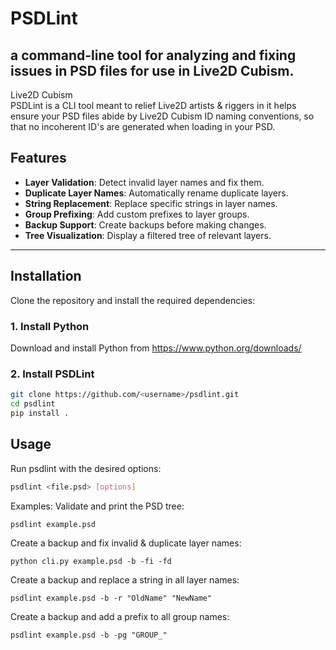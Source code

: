 # PSDLint

a command-line tool for analyzing and fixing issues in PSD files for use in Live2D Cubism.
---

Live2D Cubism  
PSDLint is a CLI tool meant to relief Live2D artists & riggers in  it helps ensure your PSD files abide by Live2D Cubism ID naming conventions, so that no incoherent ID's are generated when loading in your PSD.

## Features
- **Layer Validation**: Detect invalid layer names and fix them.
- **Duplicate Layer Names**: Automatically rename duplicate layers.
- **String Replacement**: Replace specific strings in layer names.
- **Group Prefixing**: Add custom prefixes to layer groups.
- **Backup Support**: Create backups before making changes.
- **Tree Visualization**: Display a filtered tree of relevant layers.

---

## Installation
Clone the repository and install the required dependencies:

### 1. Install Python
Download and install Python from https://www.python.org/downloads/

### 2. Install PSDLint
```bash
git clone https://github.com/<username>/psdlint.git
cd psdlint
pip install .
```

## Usage

Run psdlint with the desired options:
```bash
psdlint <file.psd> [options]
```

Examples:
Validate and print the PSD tree:
```
psdlint example.psd
```

Create a backup and fix invalid & duplicate layer names:
```
python cli.py example.psd -b -fi -fd
```

Create a backup and replace a string in all layer names:
```
psdlint example.psd -b -r "OldName" "NewName"
```

Create a backup and add a prefix to all group names:
```
psdlint example.psd -b -pg "GROUP_"
```
